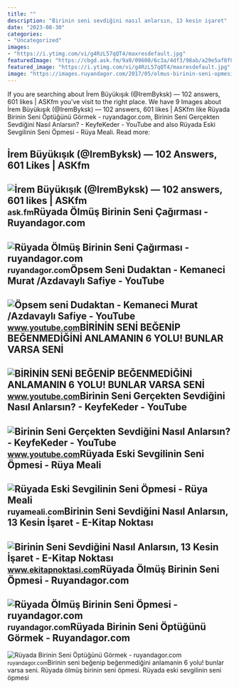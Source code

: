 ```yaml
---
title: ""
description: "Birinin seni sevdiğini nasıl anlarsın, 13 kesin i̇şaret"
date: "2023-08-30"
categories:
- "Uncategorized"
images:
- "https://i.ytimg.com/vi/g4RzL57qQT4/maxresdefault.jpg"
featuredImage: "https://cbgd.ask.fm/9a9/09600/6c3a/4df3/98ab/a29e5af8f8dd/original/1881583.jpg"
featured_image: "https://i.ytimg.com/vi/g4RzL57qQT4/maxresdefault.jpg"
image: "https://images.ruyandagor.com/2017/05/olmus-birinin-seni-opmesi-1101.jpg"
---
```


If you are searching about İrem Büyükışık (@IremByksk) — 102 answers, 601 likes | ASKfm you've visit to the right place. We have 9 Images about İrem Büyükışık (@IremByksk) — 102 answers, 601 likes | ASKfm like Rüyada Birinin Seni Öptüğünü Görmek - ruyandagor.com, Birinin Seni Gerçekten Sevdiğini Nasıl Anlarsın? - KeyfeKeder - YouTube and also Rüyada Eski Sevgilinin Seni Öpmesi - Rüya Meali. Read more:

İrem Büyükışık (@IremByksk) — 102 Answers, 601 Likes | ASKfm
------------------------------------------------------------

 ![İrem Büyükışık (@IremByksk) — 102 answers, 601 likes | ASKfm](https://cbgd.ask.fm/9a9/09600/6c3a/4df3/98ab/a29e5af8f8dd/original/1881583.jpg) <small>ask.fm</small>Rüyada Ölmüş Birinin Seni Çağırması - Ruyandagor.com
----------------------------------------------------

 ![Rüyada Ölmüş Birinin Seni Çağırması - ruyandagor.com](https://images.ruyandagor.com/2017/05/olmus-birinin-seni-cagirmasi-1455.jpg) <small>ruyandagor.com</small>Öpsem Seni Dudaktan - Kemaneci Murat /Azdavaylı Safiye - YouTube
----------------------------------------------------------------

 ![Öpsem seni Dudaktan - Kemaneci Murat /Azdavaylı Safiye - YouTube](https://i.ytimg.com/vi/g4RzL57qQT4/maxresdefault.jpg) <small>www.youtube.com</small>BİRİNİN SENİ BEĞENİP BEĞENMEDİĞİNİ ANLAMANIN 6 YOLU! BUNLAR VARSA SENİ
----------------------------------------------------------------------

 ![BİRİNİN SENİ BEĞENİP BEĞENMEDİĞİNİ ANLAMANIN 6 YOLU! BUNLAR VARSA SENİ](https://i.ytimg.com/vi/ZBwbLF8OcKw/maxresdefault.jpg) <small>www.youtube.com</small>Birinin Seni Gerçekten Sevdiğini Nasıl Anlarsın? - KeyfeKeder - YouTube
-----------------------------------------------------------------------

 ![Birinin Seni Gerçekten Sevdiğini Nasıl Anlarsın? - KeyfeKeder - YouTube](https://i.ytimg.com/vi/wFR3tz9Tidg/maxresdefault.jpg) <small>www.youtube.com</small>Rüyada Eski Sevgilinin Seni Öpmesi - Rüya Meali
-----------------------------------------------

 ![Rüyada Eski Sevgilinin Seni Öpmesi - Rüya Meali](http://ruyameali.com/wp-content/uploads/2018/06/eski-sevgilinin-seni-dudaktan-opmesi-810x456.jpg) <small>ruyameali.com</small>Birinin Seni Sevdiğini Nasıl Anlarsın, 13 Kesin İşaret - E-Kitap Noktası
------------------------------------------------------------------------

 ![Birinin Seni Sevdiğini Nasıl Anlarsın, 13 Kesin İşaret - E-Kitap Noktası](https://www.ekitapnoktasi.com/wp-content/uploads/2022/01/birinin-seni-sevdigini-nasil-anlarsin4.jpeg) <small>www.ekitapnoktasi.com</small>Rüyada Ölmüş Birinin Seni Öpmesi - Ruyandagor.com
-------------------------------------------------

 ![Rüyada Ölmüş Birinin Seni Öpmesi - ruyandagor.com](https://images.ruyandagor.com/2017/05/olmus-birinin-seni-opmesi-1101.jpg) <small>ruyandagor.com</small>Rüyada Birinin Seni Öptüğünü Görmek - Ruyandagor.com
----------------------------------------------------

 ![Rüyada Birinin Seni Öptüğünü Görmek - ruyandagor.com](https://images.ruyandagor.com/2017/05/birinin-seni-optugunu-gormek-0858.jpg) <small>ruyandagor.com</small>Bi̇ri̇ni̇n seni̇ beğeni̇p beğenmedi̇ği̇ni̇ anlamanin 6 yolu! bunlar varsa seni̇. Rüyada ölmüş birinin seni öpmesi. Rüyada eski sevgilinin seni öpmesi

